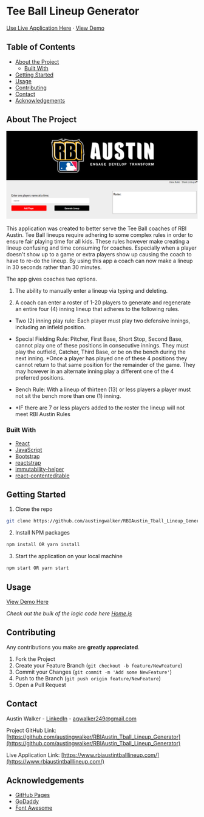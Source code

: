# Tee Ball Lineup Generator 

<p>
  <a href="https://www.rbiaustintballlineup.com/" target="_blank">Use Live Application Here</a>
  ·
  <a href="https://drive.google.com/file/d/1wMFjBJU7LzEMdPYdizojkkg2OIXKRzZC/view?usp=sharing" target="_blank">View Demo</a>
  <br/>
</p>



<!-- TABLE OF CONTENTS -->
## Table of Contents

* [About the Project](#about-the-project)
  * [Built With](#built-with)
* [Getting Started](#getting-started)
* [Usage](#usage)
* [Contributing](#contributing)
* [Contact](#contact)
* [Acknowledgements](#acknowledgements)



<!-- ABOUT THE PROJECT -->
## About The Project

![Application Screen Shot](./public/assets/images/tball_lineup_app.png)

This application was created to better serve the Tee Ball coaches of RBI Austin. Tee Ball lineups require adhering to some complex rules in order to ensure fair playing time for all kids. These rules however make creating a lineup confusing and time consuming for coaches. Especially when a player doesn't show up to a game or extra players show up causing the coach to have to re-do the lineup. By using this app a coach can now make a lineup in 30 seconds rather than 30 minutes.

The app gives coaches two options.
 
1. The ability to manually enter a lineup via typing and deleting.
 
2. A coach can enter a roster of 1-20 players to generate and regenerate an entire four (4) inning lineup that adheres to the following rules.
 
  - Two (2) inning play rule: Each player must play two defensive innings, including an infield position.
 
  - Special Fielding Rule: Pitcher, First Base, Short Stop, Second Base, cannot play one of these positions in consecutive innings. They must play the outfield, Catcher, Third Base, or be on the bench during the next inning. *Once a player has played one of these 4 positions they cannot return to that same position for the remainder of the game. They may however in an alternate inning play a different one of the 4 preferred positions.
    
  - Bench Rule: With a lineup of thirteen (13) or less players a player must not sit the bench more than one (1) inning.

  - *IF there are 7 or less players added to the roster the lineup will not meet RBI Austin Rules



### Built With

* [React](https://reactjs.org/)
* [JavaScript](https://www.javascript.com/)
* [Bootstrap](https://getbootstrap.com)
* [reactstrap](https://reactstrap.github.io/)
* [immutability-helper](https://www.npmjs.com/package/immutability-helper)
* [react-contenteditable](https://www.npmjs.com/package/react-contenteditable)



<!-- GETTING STARTED -->
## Getting Started

1. Clone the repo
```sh
git clone https://github.com/austingwalker/RBIAustin_Tball_Lineup_Generator.git
```
2. Install NPM packages
```sh
npm install OR yarn install
```
3. Start the application on your local machine
```sh
npm start OR yarn start
```



<!-- USAGE EXAMPLES -->
## Usage

<a href="https://drive.google.com/file/d/1wMFjBJU7LzEMdPYdizojkkg2OIXKRzZC/view?usp=sharing" target="_blank">View Demo Here</a>

_Check out the bulk of the logic code here [Home.js](https://github.com/austingwalker/RBIAustin_Tball_Lineup_Generator/blob/master/src/pages/Home/Home.js)_




<!-- CONTRIBUTING -->
## Contributing

Any contributions you make are **greatly appreciated**.

1. Fork the Project
2. Create your Feature Branch (`git checkout -b feature/NewFeature`)
3. Commit your Changes (`git commit -m 'Add some NewFeature'`)
4. Push to the Branch (`git push origin feature/NewFeature`)
5. Open a Pull Request



<!-- CONTACT -->
## Contact

Austin Walker - [LinkedIn](https://www.linkedin.com/in/austin-walker-aa0aab129/) - agwalker249@gmail.com

Project GitHub Link: [https://github.com/austingwalker/RBIAustin_Tball_Lineup_Generator](https://github.com/austingwalker/RBIAustin_Tball_Lineup_Generator)

Live Application Link: [https://www.rbiaustintballlineup.com/](https://www.rbiaustintballlineup.com/)



<!-- ACKNOWLEDGEMENTS -->
## Acknowledgements
* [GitHub Pages](https://pages.github.com)
* [GoDaddy](https://www.godaddy.com/)
* [Font Awesome](https://fontawesome.com)
